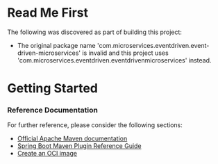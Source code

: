 # Read Me First

The following was discovered as part of building this project:

* The original package name 'com.microservices.eventdriven.event-driven-microservices' is invalid
  and this project uses 'com.microservices.eventdriven.eventdrivenmicroservices' instead.

# Getting Started

### Reference Documentation

For further reference, please consider the following sections:

* [Official Apache Maven documentation](https://maven.apache.org/guides/index.html)
* [Spring Boot Maven Plugin Reference Guide](https://docs.spring.io/spring-boot/docs/3.0.1/maven-plugin/reference/html/)
* [Create an OCI image](https://docs.spring.io/spring-boot/docs/3.0.1/maven-plugin/reference/html/#build-image)

